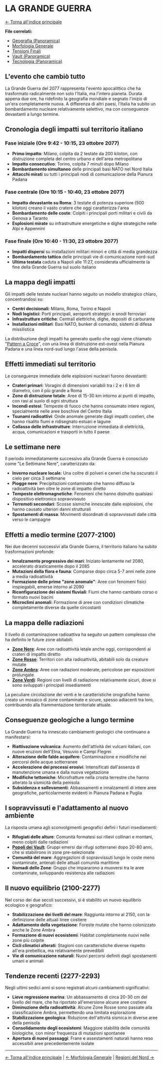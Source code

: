 # LA GRANDE GUERRA

[← Torna all'indice principale](../../01-Indice/01.0-indice-principale.md)

**File correlati:**
- [Geografia (Panoramica)](../03-Geografia/03.0-geografia-panoramica.md)
- [Morfologia Generale](../03-Geografia/03.1-morfologia-generale.md)
- [Tensioni Finali](../../../02-Storia/02.4-tensioni-finali.md)
- [Vault (Panoramica)](../../09-Vault/09.0-vault-panoramica.md)
- [Tecnologia (Panoramica)](../../08-Tecnologia/08.0-tecnologia-panoramica.md)

## L'evento che cambiò tutto

La Grande Guerra del 2077 rappresenta l'evento apocalittico che ha trasformato radicalmente non solo l'Italia, ma l'intero pianeta. Durata appena due ore, ha ridefinito la geografia mondiale e segnato l'inizio di un'era completamente nuova. A differenza di altri paesi, l'Italia ha subito un bombardamento nucleare relativamente selettivo, ma con conseguenze devastanti a lungo termine.

## Cronologia degli impatti sul territorio italiano

### Fase iniziale (Ore 9:42 - 10:15, 23 ottobre 2077)

- **Primo impatto**: Milano, colpita da 2 testate da 200 kiloton, con distruzione completa del centro urbano e dell'area metropolitana
- **Impatto consecutivo**: Torino, colpita 7 minuti dopo Milano
- **Bombardamento simultaneo** delle principali basi NATO nel Nord Italia
- **Attacchi mirati** su tutti i principali nodi di comunicazione della Pianura Padana

### Fase centrale (Ore 10:15 - 10:40, 23 ottobre 2077)

- **Impatto devastante su Roma**: 3 testate di potenza superiore (500 kiloton) creano il vasto cratere che oggi caratterizza l'area
- **Bombardamento delle coste**: Colpiti i principali porti militari e civili da Genova a Taranto
- **Esplosioni mirate** su infrastrutture energetiche e dighe strategiche nelle Alpi e Appennini

### Fase finale (Ore 10:40 - 11:30, 23 ottobre 2077)

- **Impatti dispersi** su installazioni militari minori e città di media grandezza
- **Bombardamento tattico** delle principali vie di comunicazione nord-sud
- **Ultima testata** caduta a Napoli alle 11:27, considerata ufficialmente la fine della Grande Guerra sul suolo italiano

## La mappa degli impatti

Gli impatti delle testate nucleari hanno seguito un modello strategico chiaro, concentrandosi su:

- **Centri decisionali**: Milano, Roma, Torino e Napoli
- **Nodi logistici**: Porti principali, aeroporti strategici e snodi ferroviari
- **Infrastrutture critiche**: Centrali elettriche, dighe, depositi di carburante
- **Installazioni militari**: Basi NATO, bunker di comando, sistemi di difesa missilistica

La distribuzione degli impatti ha generato quello che oggi viene chiamato "[Pattern a Croce](../03-Geografia/03.3-regioni-nord.md)", con una linea di distruzione est-ovest nella Pianura Padana e una linea nord-sud lungo l'asse della penisola.

## Effetti immediati sul territorio

Le conseguenze immediate delle esplosioni nucleari furono devastanti:

- **Crateri primari**: Voragini di dimensioni variabili tra i 2 e i 6 km di diametro, con il più grande a Roma
- **Zone di distruzione totale**: Aree di 15-30 km intorno ai punti di impatto, con rasi al suolo di ogni struttura
- **Incendi estesi**: Tempeste di fuoco che hanno consumato intere regioni, specialmente nelle aree boschive del Centro Italia
- **Tsunami radioattivi**: Onde anomale generate dagli impatti costieri, che hanno risalito fiumi e ridisegnato estuari e lagune
- **Collasso delle infrastrutture**: Interruzione immediata di elettricità, acqua, comunicazioni e trasporti in tutto il paese

## Le settimane nere

Il periodo immediatamente successivo alla Grande Guerra è conosciuto come "Le Settimane Nere", caratterizzato da:

- **Inverno nucleare locale**: Una coltre di polveri e ceneri che ha oscurato il cielo per circa 3 settimane
- **Piogge nere**: Precipitazioni contaminate che hanno diffuso la radioattività ben oltre le zone di impatto diretto
- **Tempeste elettromagnetiche**: Fenomeni che hanno distrutto qualsiasi dispositivo elettronico sopravvissuto
- **Terremoti secondari**: Scosse sismiche innescate dalle esplosioni, che hanno causato ulteriori danni strutturali
- **Spostamenti di massa**: Movimenti disordinati di sopravvissuti dalle città verso le campagne

## Effetti a medio termine (2077-2100)

Nei due decenni successivi alla Grande Guerra, il territorio italiano ha subito trasformazioni profonde:

- **Innalzamento progressivo dei mari**: Iniziato lentamente nel 2080, accelerato drasticamente dopo il 2085
- **Mutazioni della flora e fauna**: Comparse dopo circa 5-7 anni nelle zone a media radioattività
- **Formazione delle prime "zone anomale"**: Aree con fenomeni fisici inspiegabili, emerse intorno al 2090
- **Riconfigurazione dei sistemi fluviali**: Fiumi che hanno cambiato corso o formato nuovi bacini
- **Microclimi anomali**: Formazione di aree con condizioni climatiche completamente diverse da quelle circostanti

## La mappa delle radiazioni

Il livello di contaminazione radioattiva ha seguito un pattern complesso che ha definito le future zone abitabili:

- **[Zone Nere](../03-Geografia/03.4-regioni-centro.md#la-zona-morta-di-roma)**: Aree con radioattività letale anche oggi, corrispondenti ai crateri di impatto diretto
- **[Zone Rosse](../03-Geografia/03.4-regioni-centro.md)**: Territori con alta radioattività, abitabili solo da creature mutate
- **[Zone Ambra](../03-Geografia/03.3-regioni-nord.md)**: Aree con radiazioni moderate, pericolose per esposizioni prolungate
- **[Zone Verdi](../03-Geografia/03.5-regioni-sud.md)**: Regioni con livelli di radiazione relativamente sicuri, dove si sono sviluppati i principali insediamenti

La peculiare circolazione dei venti e le caratteristiche orografiche hanno creato un mosaico di zone contaminate e sicure, spesso adiacenti tra loro, contribuendo alla frammentazione territoriale attuale.

## Conseguenze geologiche a lungo termine

La Grande Guerra ha innescato cambiamenti geologici che continuano a manifestarsi:

- **Riattivazione vulcanica**: Aumento dell'attività dei vulcani italiani, con nuove eruzioni dell'Etna, Vesuvio e Campi Flegrei
- **Alterazione delle falde acquifere**: Contaminazione e modifiche nei percorsi delle acque sotterranee
- **Accelerazione dei processi erosivi**: Intensificati dall'assenza di manutenzione umana e dalla nuova vegetazione
- **Modifiche tettoniche**: Microfratture nella crosta terrestre che hanno alterato la sismicità della penisola
- **Subsidenza e sollevamenti**: Abbassamenti e innalzamenti di intere aree geografiche, particolarmente evidenti in Pianura Padana e Puglia

## I sopravvissuti e l'adattamento al nuovo ambiente

La risposta umana agli sconvolgimenti geografici definì i futuri insediamenti:

- **Rifugiati delle alture**: Comunità formatesi sui rilievi collinari e montani, meno colpiti dalle radiazioni
- **[Popoli dei Vault](../../09-Vault/09.5-sopravvissuti-vault.md)**: Gruppi emersi dai rifugi sotterranei dopo 20-80 anni, che si stabilirono in zone pre-selezionate
- **Comunità del mare**: Aggregazioni di sopravvissuti lungo le coste meno contaminate, antenati delle attuali comunità marittime
- **Nomadi delle Zone**: Gruppi che impararono a muoversi tra le aree contaminate, sviluppando resistenza alle radiazioni

## Il nuovo equilibrio (2100-2277)

Nel corso dei due secoli successivi, si è stabilito un nuovo equilibrio ecologico e geografico:

- **Stabilizzazione dei livelli del mare**: Raggiunta intorno al 2150, con la definizione delle attuali linee costiere
- **Adattamento della vegetazione**: Foreste mutate che hanno colonizzato anche le Zone Ambra
- **Formazione di nuovi ecosistemi**: Habitat completamente nuovi nelle zone più colpite
- **Cicli climatici alterati**: Stagioni con caratteristiche diverse rispetto all'era prebellica, ma relativamente prevedibili
- **Vie di comunicazione naturali**: Nuovi percorsi definiti dagli spostamenti umani e animali

## Tendenze recenti (2277-2293)

Negli ultimi sedici anni si sono registrati alcuni cambiamenti significativi:

- **Lieve regressione marina**: Un abbassamento di circa 20-30 cm del livello del mare, che ha riportato all'emersione alcune aree costiere
- **Diminuzione della radioattività**: Alcune Zone Rosse sono passate alla classificazione Ambra, permettendo una limitata esplorazione
- **Stabilizzazione geologica**: Riduzione dell'attività sismica in diverse aree della penisola
- **Consolidamento degli ecosistemi**: Maggiore stabilità delle comunità biologiche, con minor frequenza di mutazioni spontanee
- **Apertura di nuovi passaggi**: Frane e assestamenti naturali hanno reso accessibili aree precedentemente isolate

---

[← Torna all'indice principale](../../01-Indice/01.0-indice-principale.md) | [← Morfologia Generale](../03-Geografia/03.1-morfologia-generale.md) | [Regioni del Nord →](../03-Geografia/03.3-regioni-nord.md)